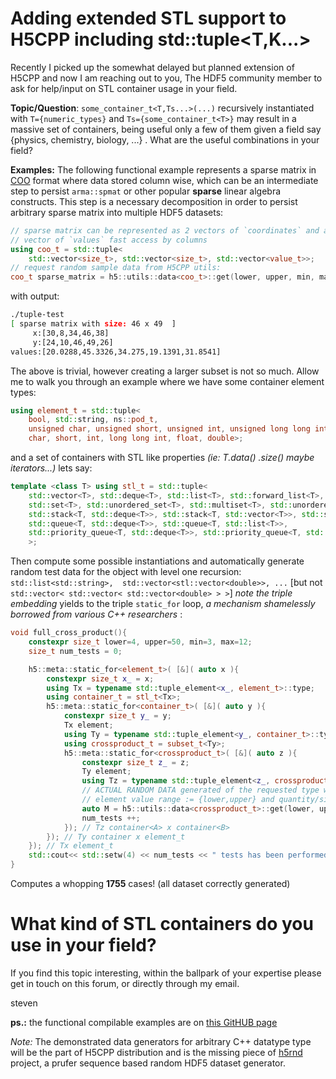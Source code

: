 # Adding extended STL support to H5CPP including **std::tuple<T,K...>**

Recently I picked up the somewhat delayed but planned extension of H5CPP and now I am reaching out 
to you, The HDF5 community member to ask for help/input on STL container usage in your field.  

**Topic/Question**: `some_container_t<T,Ts...>(...)` recursively instantiated with `T={numeric_types}` and `Ts={some_container_t<T>}` may result in a massive set of containers, being useful only a few of them given a field say {physics, chemistry, biology, ...} . What are the useful combinations in your field?

**Examples:**
The following functional example represents a sparse matrix in [COO][1] format where data stored column wise, which can be an intermediate step to persist `arma::spmat` or other popular **sparse** linear algebra constructs. This step is a necessary decomposition in order to persist arbitrary sparse matrix into multiple HDF5 datasets: 
```c++
// sparse matrix can be represented as 2 vectors of `coordinates` and a 
// vector of `values` fast access by columns
using coo_t = std::tuple<
    std::vector<size_t>, std::vector<size_t>, std::vector<value_t>>;
// request random sample data from H5CPP utils:
coo_t sparse_matrix = h5::utils::data<coo_t>::get(lower, upper, min, max);
```
with output:
```bash
./tuple-test
[ sparse matrix with size: 46 x 49  ]
     x:[30,8,34,46,38]
     y:[24,10,46,49,26]
values:[20.0288,45.3326,34.275,19.1391,31.8541]
```

The above is trivial, however creating a larger subset is not so much.  Allow me to walk you through an example where we have some container element types: 
```c++
using element_t = std::tuple<
    bool, std::string, ns::pod_t,
    unsigned char, unsigned short, unsigned int, unsigned long long int,
    char, short, int, long long int, float, double>;
```
and a set of containers with STL like properties *(ie: T.data() .size() maybe iterators...)* lets say:

```c++
template <class T> using stl_t = std::tuple<
    std::vector<T>, std::deque<T>, std::list<T>, std::forward_list<T>, 
    std::set<T>, std::unordered_set<T>, std::multiset<T>, std::unordered_multiset<T>,
    std::stack<T, std::deque<T>>, std::stack<T, std::vector<T>>, std::stack<T, std::list<T>>,
    std::queue<T, std::deque<T>>, std::queue<T, std::list<T>>,
    std::priority_queue<T, std::deque<T>>, std::priority_queue<T, std::vector<T>>
	>;
```
Then compute some possible instantiations and automatically generate random test data for the object with level one recursion: `std::list<std::string>,  std::vector<stl::vector<double>>, ...` [but not `std::vector< std::vector< std::vector<double> > >`] *note the triple embedding* yields to the triple  `static_for` loop, *a mechanism shamelessly borrowed from various C++ researchers* :


```c++
void full_cross_product(){
	constexpr size_t lower=4, upper=50, min=3, max=12;
    size_t num_tests = 0;

    h5::meta::static_for<element_t>( [&]( auto x ){
        constexpr size_t x_ = x;
        using Tx = typename std::tuple_element<x_, element_t>::type;
        using container_t = stl_t<Tx>;
        h5::meta::static_for<container_t>( [&]( auto y ){
            constexpr size_t y_ = y;
            Tx element;
            using Ty = typename std::tuple_element<y_, container_t>::type;
            using crossproduct_t = subset_t<Ty>;
            h5::meta::static_for<crossproduct_t>( [&]( auto z ){
                constexpr size_t z_ = z;
                Ty element;
                using Tz = typename std::tuple_element<z_, crossproduct_t>::type;
				// ACTUAL RANDOM DATA generated of the requested type with:
				// element value range := {lower,upper} and quantity/size := {min,max}
                auto M = h5::utils::data<crossproduct_t>::get(lower, upper, min, max);
                num_tests ++;
            }); // Tz container<A> x container<B>
        }); // Ty container x element_t 
    }); // Tx element_t
    std::cout<< std::setw(4) << num_tests << " tests has been performed"<<std::endl;
}
```
Computes a whopping **1755** cases! (all dataset correctly generated)

# What kind of STL containers do you use in your field?


If you find this topic interesting, within the ballpark of your expertise please get in touch on this forum, or directly through my email.

steven

**ps.:** the functional compilable examples are on [this GitHUB page][4]

*Note:*
The demonstrated data generators for arbitrary C++ datatype type will be the part of H5CPP distribution and is the missing piece of [h5rnd][3] project, a prufer sequence based random HDF5 dataset generator.

[1]: https://en.wikipedia.org/wiki/Sparse_matrix#Coordinate_list_(COO)
[2]: https://github.com/steven-varga/HDFGroup-mailinglist
[3]: https://github.com/steven-varga/h5rnd
[4]: https://github.com/steven-varga/HDFGroup-mailinglist/tree/master/tuple-2022-aprl-06